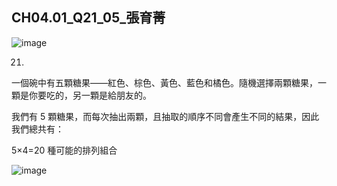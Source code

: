 ## CH04.01_Q21_05_張育菁 

![image](https://github.com/user-attachments/assets/a33f0f56-fd74-4f73-abf3-69fd18e1c483)

21.
一個碗中有五顆糖果——紅色、棕色、黃色、藍色和橘色。隨機選擇兩顆糖果，一顆是你要吃的，另一顆是給朋友的。

我們有 5 顆糖果，而每次抽出兩顆，且抽取的順序不同會產生不同的結果，因此我們總共有：

5×4=20 種可能的排列組合

![image](https://github.com/user-attachments/assets/1063a693-646a-4842-bcc7-d3cc15acc092)
